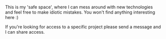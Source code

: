 This is my 'safe space', where I can mess around with new technologies and feel free to make idiotic mistakes. You won't find anything interesting here :)

If you're looking for access to a specific project please send a message and I can share access.
